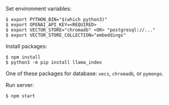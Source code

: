 Set environment variables:
```
$ export PYTHON_BIN="$(which python3)"
$ export OPENAI_API_KEY=<REQUIRED>
$ export VECTOR_STORE="chromadb" <OR> "postgresql://..."
$ export VECTOR_STORE_COLLECTION="embeddings"
```

Install packages:
```
$ npm install
$ python3 -m pip install llama_index
```

One of these packages for database: `vecs`, `chromadb`, or `pymongo`.

Run server:
```
$ npm start
```
